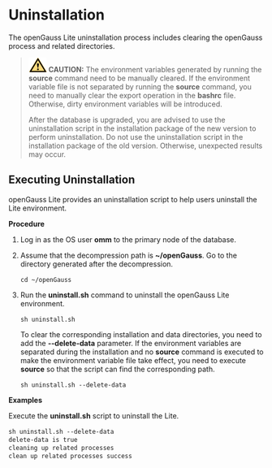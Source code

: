 # Uninstallation<a name="EN-US_TOPIC_0289899737"></a>

The openGauss Lite uninstallation process includes clearing the openGauss process and related directories.

>![](public_sys-resources/icon-caution.gif) **CAUTION:** 
>The environment variables generated by running the **source** command need to be manually cleared. If the environment variable file is not separated by running the **source** command, you need to manually clear the export operation in the **bashrc** file. Otherwise, dirty environment variables will be introduced. 
>
>After the database is upgraded, you are advised to use the uninstallation script in the installation package of the new version to perform uninstallation. Do not use the uninstallation script in the installation package of the old version. Otherwise, unexpected results may occur.

## Executing Uninstallation<a name="en-us_topic_0283136478_section1229131371816"></a>

openGauss Lite provides an uninstallation script to help users uninstall the Lite environment.

**Procedure**

1.  Log in as the OS user  **omm**  to the primary node of the database.
2.  Assume that the decompression path is  **\~/openGauss**. Go to the directory generated after the decompression.

    ```
    cd ~/openGauss
    ```

3.  Run the  **uninstall.sh**  command to uninstall the openGauss Lite environment.

    ```
    sh uninstall.sh
    ```

    To clear the corresponding installation and data directories, you need to add the  **--delete-data**  parameter. If the environment variables are separated during the installation and no  **source**  command is executed to make the environment variable file take effect, you need to execute  **source**  so that the script can find the corresponding path.

    ```
    sh uninstall.sh --delete-data 
    ```


**Examples**

Execute the  **uninstall.sh**  script to uninstall the Lite.

```
sh uninstall.sh --delete-data
delete-data is true
cleaning up related processes
clean up related processes success
```
